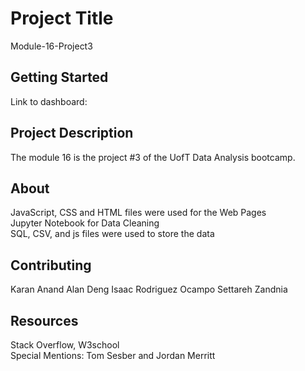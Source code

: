# Project Title
Module-16-Project3

## Getting Started
Link to dashboard: 

## Project Description
The module 16 is the project #3 of the UofT Data Analysis bootcamp. 

## About
JavaScript, CSS and HTML files were used for the Web Pages<br />
Jupyter Notebook for Data Cleaning <br />
SQL, CSV, and js files were used to store the data <br />


## Contributing
Karan Anand
Alan Deng
Isaac Rodriguez Ocampo
Settareh Zandnia


## Resources
Stack Overflow, W3school <br /> 
Special Mentions: Tom Sesber and Jordan Merritt